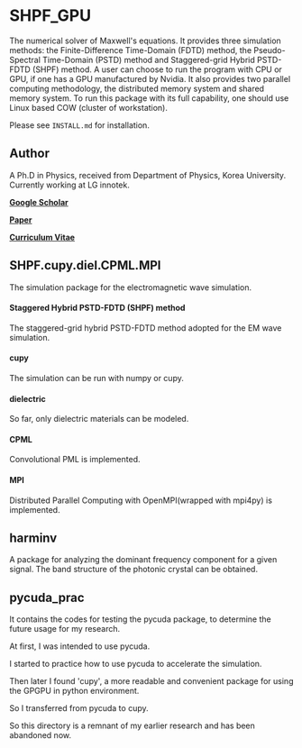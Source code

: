 # SHPF_GPU

The numerical solver of Maxwell's equations.
It provides three simulation methods: the Finite-Difference Time-Domain (FDTD) method, 
the Pseudo-Spectral Time-Domain (PSTD) method and Staggered-grid Hybrid PSTD-FDTD (SHPF) method.
A user can choose to run the program with CPU or GPU, if one has a GPU manufactured by Nvidia.
It also provides two parallel computing methodology, the distributed memory system and shared memory system.
To run this package with its full capability, one should use Linux based COW (cluster of workstation).

Please see `INSTALL.md` for installation.

## Author
A Ph.D in Physics, received from Department of Physics, Korea University.
Currently working at LG innotek.

[**Google Scholar**](https://scholar.google.com/citations?user=iYm5ThEAAAAJ&hl=ko)

[**Paper**](https://doi.org/10.1016/j.cpc.2020.107631)

[**Curriculum Vitae**](/CV.pdf)

## SHPF.cupy.diel.CPML.MPI
The simulation package for the electromagnetic wave simulation.

#### Staggered Hybrid PSTD-FDTD (SHPF) method
The staggered-grid hybrid PSTD-FDTD method adopted for the EM wave simulation.

#### cupy
The simulation can be run with numpy or cupy.

#### dielectric
So far, only dielectric materials can be modeled.

#### CPML
Convolutional PML is implemented.

#### MPI
Distributed Parallel Computing with OpenMPI(wrapped with mpi4py) is implemented.

## harminv
A package for analyzing the dominant frequency component for a given signal.
The band structure of the photonic crystal can be obtained.

## pycuda_prac
It contains the codes for testing the pycuda package, to determine the future usage for my research.

At first, I was intended to use pycuda.

I started to practice how to use pycuda to accelerate the simulation.

Then later I found 'cupy', a more readable and convenient package for using the GPGPU in python environment.

So I transferred from pycuda to cupy.

So this directory is a remnant of my earlier research and has been abandoned now.
